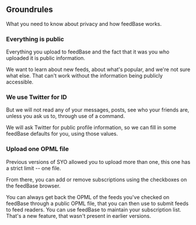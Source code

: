 ## Groundrules

What you need to know about privacy and how feedBase works.

### Everything is public

Everything you upload to feedBase and the fact that it was you who uploaded it is public information.

We want to learn about new feeds, about what's popular, and we're not sure what else. That can't work without the information being publicly accessible.

### We use Twitter for ID

But we will not read any of your messages, posts, see who your friends are, unless you ask us to, through use of a command. 

We will ask Twitter for public profile information, so we can fill in some feedBase defaults for you, using those values. 

### Upload one OPML file

Previous versions of SYO allowed you to upload more than one, this one has a strict limit -- one file.

From there, you can add or remove subscriptions using the checkboxes on the feedBase browser. 

You can always get back the OPML of the feeds you've checked on feedBase through a public OPML file, that you can then use to submit feeds to feed readers. You can use feedBase to maintain your subscription list. That's a new feature, that wasn't present in earlier versions. 

